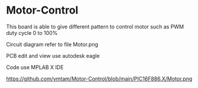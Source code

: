 # Motor-Control

This board is able to give different pattern to control motor
such as PWM duty cycle 0 to 100%

Circuit diagram refer to file 
Motor.png

PCB edit and view use autodesk eagle

Code use MPLAB X IDE 

https://github.com/ymtam/Motor-Control/blob/main/PIC16F886.X/Motor.png


